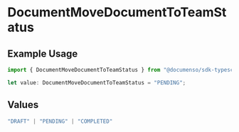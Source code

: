 # DocumentMoveDocumentToTeamStatus

## Example Usage

```typescript
import { DocumentMoveDocumentToTeamStatus } from "@documenso/sdk-typescript/models/operations";

let value: DocumentMoveDocumentToTeamStatus = "PENDING";
```

## Values

```typescript
"DRAFT" | "PENDING" | "COMPLETED"
```